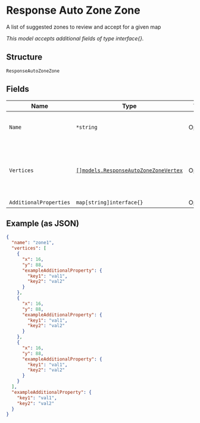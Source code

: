 
# Response Auto Zone Zone

A list of suggested zones to review and accept for a given map

*This model accepts additional fields of type interface{}.*

## Structure

`ResponseAutoZoneZone`

## Fields

| Name | Type | Tags | Description |
|  --- | --- | --- | --- |
| `Name` | `*string` | Optional | The name of the suggested zone |
| `Vertices` | [`[]models.ResponseAutoZoneZoneVertex`](../../doc/models/response-auto-zone-zone-vertex.md) | Optional | A list of of points comprising the zones map location in pixels |
| `AdditionalProperties` | `map[string]interface{}` | Optional | - |

## Example (as JSON)

```json
{
  "name": "zone1",
  "vertices": [
    {
      "x": 16,
      "y": 88,
      "exampleAdditionalProperty": {
        "key1": "val1",
        "key2": "val2"
      }
    },
    {
      "x": 16,
      "y": 88,
      "exampleAdditionalProperty": {
        "key1": "val1",
        "key2": "val2"
      }
    },
    {
      "x": 16,
      "y": 88,
      "exampleAdditionalProperty": {
        "key1": "val1",
        "key2": "val2"
      }
    }
  ],
  "exampleAdditionalProperty": {
    "key1": "val1",
    "key2": "val2"
  }
}
```

